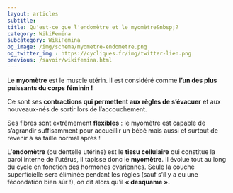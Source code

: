 ```yaml
---
layout: articles
subtitle: 
title: Qu'est-ce que l'endomètre et le myomètre&nbsp;?
category: WikiFemina
subcategory: WikiFemina
og_image: /img/schema/myometre-endometre.png
og_twitter_img : https://cycliques.fr/img/twitter-lien.png
previous: /savoir/wikifemina.html
---
```

Le **myomètre** est le muscle utérin. Il est considéré comme **l’un des plus puissants du corps féminin !**

Ce sont ses **contractions qui permettent aux règles de s’évacuer** et aux nouveaux-nés de sortir lors de l’accouchement.

Ses fibres sont extrêmement **flexibles** : le myomètre est capable de s’agrandir suffisamment pour accueillir un bébé mais aussi et surtout de revenir à sa taille normal après !

L’**endomètre** (ou dentelle utérine) est le **tissu cellulaire** qui constitue la paroi interne de l’utérus, il tapisse donc le **myomètre**.
Il évolue tout au long du cycle en fonction des hormones ovariennes. Seule la couche superficielle sera éliminée pendant les règles (sauf s’il y a eu une fécondation bien sûr !), on dit alors qu’il **« desquame ».**